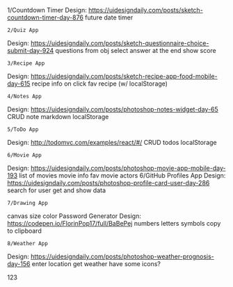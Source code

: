   
  1/Countdown Timer
Design: https://uidesigndaily.com/posts/sketch-countdown-timer-day-876
future date
timer
  
  
    2/Quiz App
Design: https://uidesigndaily.com/posts/sketch-questionnaire-choice-submit-day-924
questions from obj
select answer
at the end show score
   
   
    3/Recipe App
Design: https://uidesigndaily.com/posts/sketch-recipe-app-food-mobile-day-615
recipe info on click
fav recipe (w/ localStorage)
  
  
    4/Notes App
Design: https://uidesigndaily.com/posts/photoshop-notes-widget-day-65
CRUD note
markdown
localStorage
    
    
    5/ToDo App
Design: http://todomvc.com/examples/react/#/
CRUD todos
localStorage
    
    
    6/Movie App
Design: https://uidesigndaily.com/posts/photoshop-movie-app-mobile-day-193
list of movies
movie info
fav movie
actors
    6/GitHub Profiles App
Design: https://uidesigndaily.com/posts/photoshop-profile-card-user-day-286
search for user
get and show data
  
  
    7/Drawing App
canvas
size
color
Password Generator
Design: https://codepen.io/FlorinPop17/full/BaBePej
numbers
letters
symbols
copy to clipboard
    
    
    8/Weather App
Design: https://uidesigndaily.com/posts/photoshop-weather-prognosis-day-156
enter location
get weather
have some icons?

123